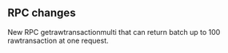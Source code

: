 RPC changes
-----------

New RPC getrawtransactionmulti that can return batch up to 100 rawtransaction at one request.
